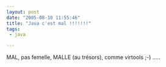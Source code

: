 ```yaml
---
layout: post
date: "2005-08-10 11:55:46"
title: "Java c'est mal !!!!!!!"
tags:
 - java

---
```


MAL, pas femelle, MALLE (au trésors), comme virtools ;-) .....
